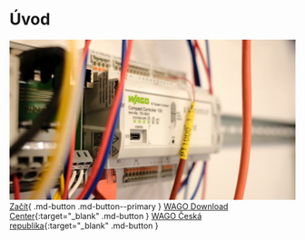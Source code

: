 # Úvod
![Image title](./pix/wall.jpg)
[Začít](hardware){ .md-button .md-button--primary } [WAGO Download Center](https://downloadcenter.wago.com/){:target="_blank" .md-button } [WAGO Česká republika](https://www.wago.com/cz/){:target="_blank" .md-button }